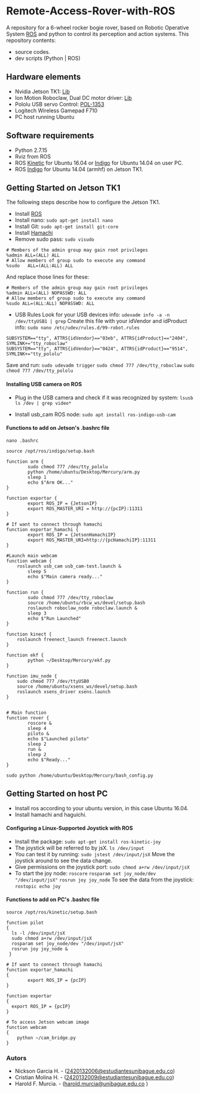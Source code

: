 # Remote-Access-Rover-with-ROS
A repository for a 6-wheel rocker bogie rover, based on Robotic Operative System [ROS][ros] and python to control its perception and action systems.
This repository contents: 
- source codes.
- dev scripts (Python | ROS)

## Hardware elements
- Nvidia Jetson TK1: [Lib][jet]
- Ion Motion Roboclaw, Dual DC motor driver: [Lib][lib-rc]
- Pololu USB servo Control: [POL-1353][pol]
- Logitech Wireless Gamepad F710 
- PC host running Ubuntu

## Software requirements
- Python 2.7.15
- Rviz from ROS
- ROS [Kinetic][kin] for Ubuntu 16.04 or [Indigo][ind] for Ubuntu 14.04 on user PC.
- ROS [Indigo][ind-j] for Ubuntu 14.04 (armhf) on Jetson TK1.

## Getting Started on Jetson TK1
The following steps describe how to configure the Jetson TK1.
- Install [ROS][ind-j]
- Install nano: `sudo apt-get install nano`
- Install Git: `sudo apt-get install git-core`
- Install [Hamachi][ham]
- Remove sudo pass:
`sudo visudo`
```
# Members of the admin group may gain root privileges
%admin ALL=(ALL) ALL
# Allow members of group sudo to execute any command
%sudo   ALL=(ALL:ALL) ALL
```
And replace those lines for these:
```
# Members of the admin group may gain root privileges
%admin ALL=(ALL) NOPASSWD: ALL
# Allow members of group sudo to execute any command
%sudo ALL=(ALL:ALL) NOPASSWD: ALL
```
- USB Rules
Look for your USB devices info:
`udevadm info -a -n /dev/ttyUSB1 | grep`
Create this file with your idVendor and idProduct info:
`sudo nano /etc/udev/rules.d/99-robot.rules`

```
SUBSYSTEM=="tty", ATTRS{idVendor}=="03eb", ATTRS{idProduct}=="2404", SYMLINK+="tty_roboclaw"
SUBSYSTEM=="tty", ATTRS{idVendor}=="0424", ATTRS{idProduct}=="9514", SYMLINK+="tty_pololu"
```
Save and run:
`sudo udevadm trigger`
`sudo chmod 777 /dev/tty_roboclaw`
`sudo chmod 777 /dev/tty_pololu`

#### Installing USB camera on ROS
- Plug in the USB camera and check if it was recognized by system:
`lsusb `
`ls /dev | grep video*`

- Install usb_cam ROS node:
`sudo apt install ros-indigo-usb-cam`
 
#### Functions to add on Jetson's .bashrc file
`nano .bashrc`
```
source /opt/ros/indigo/setup.bash

function arm {
        sudo chmod 777 /dev/tty_pololu
        python /home/ubuntu/Desktop/Mercury/arm.py
        sleep 1
        echo $"Arm OK..."
}

function exportar {
        export ROS_IP = {JetsonIP}
        export ROS_MASTER_URI = http://{pcIP}:11311
}

# If want to connect through hamachi
function exportar_hamachi {
        export ROS_IP = {JetsonHamachiIP}
        export ROS_MASTER_URI=http://{pcHamachiIP}:11311
}

#Launch main webcam
function webcam {
	roslaunch usb_cam usb_cam-test.launch &
        sleep 5
        echo $"Main camera ready..."
}

function run {
        sudo chmod 777 /dev/tty_roboclaw
        source /home/ubuntu/rbcw_ws/devel/setup.bash
        roslaunch roboclaw_node roboclaw.launch &
        sleep 3
        echo $"Run Launched"
}

function kinect {
	roslaunch freenect_launch freenect.launch
}

function ekf {
        python ~/Desktop/Mercury/ekf.py
}

function imu_node {
	sudo chmod 777 /dev/ttyUSB0
	source /home/ubuntu/xsens_ws/devel/setup.bash
	roslaunch xsens_driver xsens.launch
}


# Main function
function rover {
        roscore &
        sleep 4
        piloto &
        echo $"Launched piloto"
        sleep 2
        run &
        sleep 2
        echo $"Ready..."
}

sudo python /home/ubuntu/Desktop/Mercury/bash_config.py
```
## Getting Started on host PC
- Install ros according to your ubuntu version, in this case Ubuntu 16.04.
- Install hamachi and haguichi.
#### Configuring a Linux-Supported Joystick with ROS
- Install the package:
`sudo apt-get install ros-kinetic-joy`
- The joystick will be referred to by jsX.
`ls /dev/input`
- You can test it by running:
`sudo jstest /dev/input/jsX`
Move the joystick around to see the data change. 
- Give permissions on the joystick port:
`sudo chmod a+rw /dev/input/jsX`
- To start the joy node:
`roscore`
`rosparam set joy_node/dev "/dev/input/jsX"`
`rosrun joy joy_node`
To see the data from the joystick:
`rostopic echo joy`

#### Functions to add on PC's .bashrc file
```
source /opt/ros/kinetic/setup.bash

function pilot
{
  ls -l /dev/input/jsX
  sudo chmod a+rw /dev/input/jsX
  rosparam set joy_node/dev "/dev/input/jsX"
  rosrun joy joy_node &
 }

# If want to connect through hamachi
function exportar_hamachi 
{
        export ROS_IP = {pcIP}
}

function exportar
{
  export ROS_IP = {pcIP}
}

# To access Jetson webcam image
function webcam
{
	python ~/cam_bridge.py
}
```


### Autors
* Nickson Garcia H.  - (2420132006@estudiantesunibague.edu.co)
* Cristian Molina H. - (2420132009@estudiantesunibague.edu.co)
* Harold F. Murcia.  - (harold.murcia@unibague.edu.co )


[ros]: <http://www.ros.org/>
[lib-rc]: <http://www.basicmicro.com/downloads>
[pol]: <https://www.pololu.com/product/1353>
[jet]: <https://developer.nvidia.com/embedded/downloads#?tx=$product,jetson_tk1$software,l4t-tk1>
[kin]: <http://wiki.ros.org/kinetic/Installation/Ubuntu>
[ind]: <http://wiki.ros.org/indigo/Installation/Ubuntu>
[ind-j]: <http://wiki.ros.org/indigo/Installation/UbuntuARM>
[ham]: <https://medium.com/@KyleARector/logmein-hamachi-on-raspberry-pi-ad2ba3619f3a>
